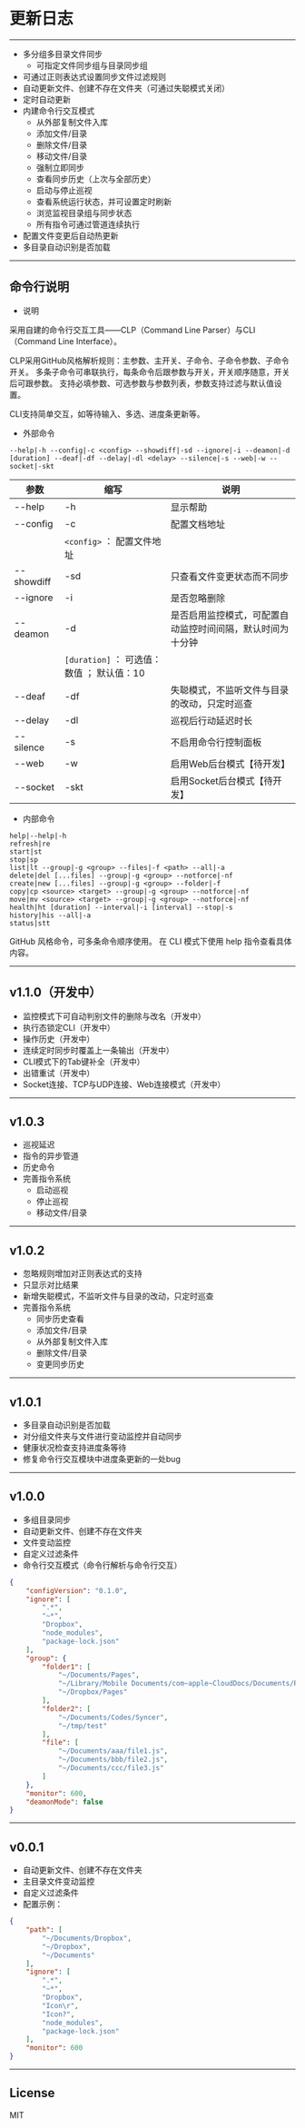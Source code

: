 更新日志
====

----

-	多分组多目录文件同步
	-	可指定文件同步组与目录同步组
-	可通过正则表达式设置同步文件过滤规则
-	自动更新文件、创建不存在文件夹（可通过失聪模式关闭）
-	定时自动更新
-	内建命令行交互模式
	-	从外部复制文件入库
	-	添加文件/目录
	-	删除文件/目录
	-	移动文件/目录
	-	强制立即同步
	-	查看同步历史（上次与全部历史）
	-	启动与停止巡视
	-	查看系统运行状态，并可设置定时刷新
	-	浏览监视目录组与同步状态
	-	所有指令可通过管道连续执行
-	配置文件变更后自动热更新
-	多目录自动识别是否加载

----

命令行说明
----

- 说明

采用自建的命令行交互工具——CLP（Command Line Parser）与CLI（Command Line Interface）。

CLP采用GitHub风格解析规则：主参数、主开关、子命令、子命令参数、子命令开关。
多条子命令可串联执行，每条命令后跟参数与开关，开关顺序随意，开关后可跟参数。
支持必填参数、可选参数与参数列表，参数支持过滤与默认值设置。

CLI支持简单交互，如等待输入、多选、进度条更新等。

- 外部命令

`--help|-h --config|-c <config> --showdiff|-sd --ignore|-i --deamon|-d [duration] --deaf|-df --delay|-dl <delay> --silence|-s --web|-w --socket|-skt`

参数|缩写|说明
-|-|-
--help | -h | 显示帮助
--config | -c | 配置文档地址
||`<config>` ： 配置文件地址
--showdiff | -sd | 只查看文件变更状态而不同步
--ignore | -i | 是否忽略删除
--deamon | -d | 是否启用监控模式，可配置自动监控时间间隔，默认时间为十分钟
||`[duration]` ： 可选值：数值 ； 默认值：10
--deaf | -df | 失聪模式，不监听文件与目录的改动，只定时巡查
--delay | -dl | 巡视后行动延迟时长
--silence | -s | 不启用命令行控制面板
--web | -w | 启用Web后台模式【待开发】
--socket | -skt | 启用Socket后台模式【待开发】

- 内部命令

```
help|--help|-h
refresh|re
start|st
stop|sp
list|lt --group|-g <group> --files|-f <path> --all|-a
delete|del [...files] --group|-g <group> --notforce|-nf
create|new [...files] --group|-g <group> --folder|-f
copy|cp <source> <target> --group|-g <group> --notforce|-nf
move|mv <source> <target> --group|-g <group> --notforce|-nf
health|ht [duration] --interval|-i [interval] --stop|-s
history|his --all|-a
status|stt
```

GitHub 风格命令，可多条命令顺序使用。
在 CLI 模式下使用 help 指令查看具体内容。

----

v1.1.0（开发中）
----

-	监控模式下可自动判别文件的删除与改名（开发中）
-	执行态锁定CLI（开发中）
-	操作历史（开发中）
-	连续定时同步时覆盖上一条输出（开发中）
-	CLI模式下的Tab键补全（开发中）
-	出错重试（开发中）
-	Socket连接、TCP与UDP连接、Web连接模式（开发中）

----

v1.0.3
----

-	巡视延迟
-	指令的异步管道
-	历史命令
-	完善指令系统
	-	启动巡视
	-	停止巡视
	-	移动文件/目录

----

v1.0.2
----

-	忽略规则增加对正则表达式的支持
-	只显示对比结果
-	新增失聪模式，不监听文件与目录的改动，只定时巡查
-	完善指令系统
	-	同步历史查看
	-	添加文件/目录
	-	从外部复制文件入库
	-	删除文件/目录
	-	变更同步历史

----

v1.0.1
----

-	多目录自动识别是否加载
-	对分组文件夹与文件进行变动监控并自动同步
-	健康状况检查支持进度条等待
-	修复命令行交互模块中进度条更新的一处bug

----

v1.0.0
----

-	多组目录同步
-	自动更新文件、创建不存在文件夹
-	文件变动监控
-	自定义过滤条件
-	命令行交互模式（命令行解析与命令行交互）

```json
{
	"configVersion": "0.1.0",
	"ignore": [
		".*",
		"~*",
		"Dropbox",
		"node_modules",
		"package-lock.json"
	],
	"group": {
		"folder1": [
			"~/Documents/Pages",
			"~/Library/Mobile Documents/com~apple~CloudDocs/Documents/Pages",
			"~/Dropbox/Pages"
		],
		"folder2": [
			"~/Documents/Codes/Syncer",
			"~/tmp/test"
		],
		"file": [
			"~/Documents/aaa/file1.js",
			"~/Documents/bbb/file2.js",
			"~/Documents/ccc/file3.js"
		]
	},
	"monitor": 600,
	"deamonMode": false
}
```

----

v0.0.1
----

-	自动更新文件、创建不存在文件夹
-	主目录文件变动监控
-	自定义过滤条件
-	配置示例：

```json
{
	"path": [
		"~/Documents/Dropbox",
		"~/Dropbox",
		"~/Documents"
	],
	"ignore": [
		".*",
		"~*",
		"Dropbox",
		"Icon\r",
		"Icon?",
		"node_modules",
		"package-lock.json"
	],
	"monitor": 600
}
```

----

License
----
MIT